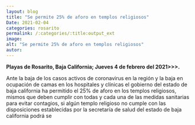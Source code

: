 ```yaml
---
layout: blog
title: "Se permite 25% de aforo en templos religiosos"
Date: 2021-02-04
categories: rosarito
permalink: /:categories/:title:output_ext
image:
alt: "Se permite 25% de aforo en templos religiosos"
autor:
---
```


**Playas de Rosarito, Baja California; Jueves 4 de febrero del 2021>>>.** 

Ante la baja de los casos activos de coronavirus en la región y la baja en ocupación de camas en los hospitales y clínicas el gobierno del estado de baja california ha permitido el 25% de aforo en los templos religiosos, mismos que deben cumplir con todas y cada una de las medidas sanitarias para evitar contagios, si algún templo religioso no cumple con las disposiciones establecidas por la secretaría de salud del estado de baja california podrá se 
